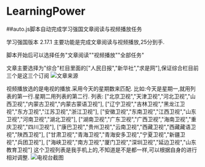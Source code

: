 # LearningPower
##auto.js脚本自动完成学习强国文章阅读与视频播放任务

学习强国版本 2.17.1
主要功能是完成文章阅读与视频播放,25分到手.

脚本开始后可以选择任务"文章阅读""视频播放""全部任务"

文章主要选择为"综合"栏目里面的["人民日报","新华社","求是网"],保证综合栏目前三个是这三个订阅
![文章来源](https://raw.githubusercontent.com/StyleTS/LearningPower/main/%E5%BE%AE%E4%BF%A1%E5%9B%BE%E7%89%87_202011201107421.jpg)

视频播放选的是电视的播放.采用今天的星期数来匹配.
比如:今天是星期一,就用列表的第一行.星期二用列表的第二行.
列表:
["北京卫视","天津卫视","河北卫视","山西卫视","内蒙古卫视","内蒙古蒙语卫视"],
["辽宁卫视","吉林卫视","黑龙江卫视","东方卫视","江苏卫视","浙江卫视"],
["安徽卫视","东南卫视","江西卫视","山东卫视","河南卫视","湖北卫视"],
["湖南卫视","广东卫视","广西卫视","海南卫视","重庆卫视","四川卫视"],
["康巴卫视","贵州卫视","云南卫视","西藏卫视","西藏藏语卫视","陕西卫视"],
["甘肃卫视","青海卫视","青海安多卫视","宁夏卫视","新疆卫视","兵团卫视"],
["海峡卫视","南方卫视","厦门卫视","深圳卫视","延边卫视","山东教育卫视"]
这个卫视列表是我手机上的,不知道是不是都一样,可以根据自身的进行相对调整.
![电视台截图](https://raw.githubusercontent.com/StyleTS/LearningPower/main/%E5%BE%AE%E4%BF%A1%E5%9B%BE%E7%89%87_20201120110742.jpg)
